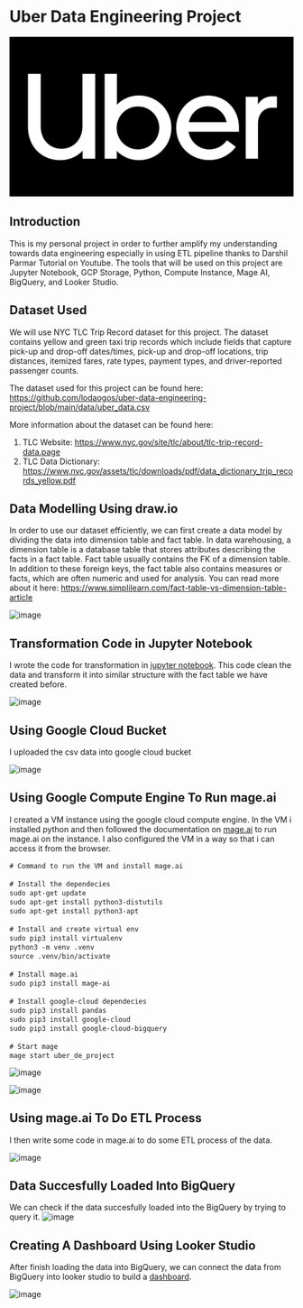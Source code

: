 # Uber Data Engineering Project

![Uber Logo](./assets/uber%20logo.jpg)

## Introduction

This is my personal project in order to further amplify my understanding towards data engineering especially in using ETL pipeline thanks to 
Darshil Parmar Tutorial on Youtube. The tools that will be used on this project are Jupyter Notebook, GCP Storage, Python, Compute Instance, Mage AI, BigQuery, and Looker Studio.

## Dataset Used

We will use NYC TLC Trip Record dataset for this project. The dataset contains yellow and green taxi trip records which include fields that capture pick-up and drop-off dates/times, pick-up and drop-off locations, trip distances, itemized fares, rate types, payment types, and driver-reported passenger counts.

The dataset used for this project can be found here: https://github.com/lodaogos/uber-data-engineering-project/blob/main/data/uber_data.csv

More information about the dataset can be found here:
1. TLC Website: https://www.nyc.gov/site/tlc/about/tlc-trip-record-data.page
2. TLC Data Dictionary: https://www.nyc.gov/assets/tlc/downloads/pdf/data_dictionary_trip_records_yellow.pdf

## Data Modelling Using draw.io
In order to use our dataset efficiently, we can first create a data model by dividing the data into dimension table and fact table. In data warehousing, a dimension table is a database table that stores attributes describing the facts in a fact table. Fact table usually contains the FK of a dimension table. In addition to these foreign keys, the fact table also contains measures or facts, which are often numeric and used for analysis. You can read more about it here: https://www.simplilearn.com/fact-table-vs-dimension-table-article

![image](https://github.com/user-attachments/assets/30ad8e50-a778-45c1-92b8-5b037d214470)

## Transformation Code in Jupyter Notebook
I wrote the code for transformation in [jupyter notebook](https://github.com/lodaogos/uber-data-engineering-project/blob/main/uber_transform.ipynb). This code clean the data and transform it into similar structure with the fact table we have created before.

![image](https://github.com/user-attachments/assets/166e3c59-e176-4c06-869f-29996ec65ff3)

## Using Google Cloud Bucket
I uploaded the csv data into google cloud bucket

![image](https://github.com/user-attachments/assets/a5bab96d-ab78-44ad-8e98-c058d73fe1fb)

## Using Google Compute Engine To Run mage.ai
I created a VM instance using the google cloud compute engine. In the VM i installed python and then followed the documentation on [mage.ai](https://github.com/mage-ai/mage-ai?tab=readme-ov-file#%EF%B8%8F-quick-start) to run mage.ai on the instance. I also configured the VM in a way so that i can access it from the browser.

```
# Command to run the VM and install mage.ai

# Install the dependecies
sudo apt-get update
sudo apt-get install python3-distutils
sudo apt-get install python3-apt

# Install and create virtual env
sudo pip3 install virtualenv
python3 -m venv .venv
source .venv/bin/activate

# Install mage.ai
sudo pip3 install mage-ai

# Install google-cloud dependecies
sudo pip3 install pandas
sudo pip3 install google-cloud
sudo pip3 install google-cloud-bigquery

# Start mage
mage start uber_de_project
```

![image](https://github.com/user-attachments/assets/f50abf24-56d2-4d69-9b7a-61f63a7d49ad)

![image](https://github.com/user-attachments/assets/ad125b29-11e4-480e-92a1-5b96d33c42d1)


## Using mage.ai To Do ETL Process
I then write some code in mage.ai to do some ETL process of the data.

![image](https://github.com/user-attachments/assets/76482412-505a-4d19-8ace-984b3eb9dfac)

## Data Succesfully Loaded Into BigQuery
We can check if the data succesfully loaded into the BigQuery by trying to query it.
![image](https://github.com/user-attachments/assets/0deceae5-53ed-4427-9aad-4c7c2a27ef98)

## Creating A Dashboard Using Looker Studio
After finish loading the data into BigQuery, we can connect the data from BigQuery into looker studio to build a [dashboard](https://lookerstudio.google.com/reporting/949c81c6-5044-45f0-8791-7a2f6abcacbe).

![image](https://github.com/user-attachments/assets/fed88cef-930d-4a2a-81b4-9f31b988079c)









